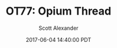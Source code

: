 ---
layout: podcast
title: "OT77: Opium Thread"
author: Scott Alexander
description: https://slatestarcodex.com/2017/06/04/ot77-opium-thread/
date: 2017-06-04 14:40:00 PDT
length: 323910
duration: 81
guid: ot77-opium-thread
---